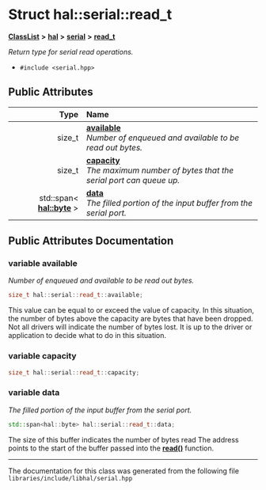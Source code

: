 

# Struct hal::serial::read\_t



[**ClassList**](annotated.md) **>** [**hal**](namespacehal.md) **>** [**serial**](classhal_1_1serial.md) **>** [**read\_t**](structhal_1_1serial_1_1read__t.md)



_Return type for serial read operations._ 

* `#include <serial.hpp>`





















## Public Attributes

| Type | Name |
| ---: | :--- |
|  size\_t | [**available**](#variable-available)  <br>_Number of enqueued and available to be read out bytes._  |
|  size\_t | [**capacity**](#variable-capacity)  <br>_The maximum number of bytes that the serial port can queue up._  |
|  std::span&lt; [**hal::byte**](namespacehal.md#typedef-byte) &gt; | [**data**](#variable-data)  <br>_The filled portion of the input buffer from the serial port._  |












































## Public Attributes Documentation




### variable available 

_Number of enqueued and available to be read out bytes._ 
```C++
size_t hal::serial::read_t::available;
```



This value can be equal to or exceed the value of capacity. In this situation, the number of bytes above the capacity are bytes that have been dropped. Not all drivers will indicate the number of bytes lost. It is up to the driver or application to decide what to do in this situation. 


        



### variable capacity 

```C++
size_t hal::serial::read_t::capacity;
```






### variable data 

_The filled portion of the input buffer from the serial port._ 
```C++
std::span<hal::byte> hal::serial::read_t::data;
```



The size of this buffer indicates the number of bytes read The address points to the start of the buffer passed into the [**read()**](classhal_1_1serial.md#function-read) function. 


        

------------------------------
The documentation for this class was generated from the following file `libraries/include/libhal/serial.hpp`

